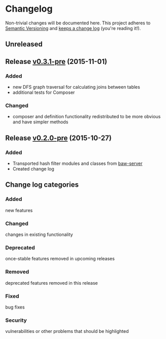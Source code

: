 # Changelog

Non-trivial changes will be documented here. 
This project adheres to [Semantic Versioning](http://semver.org/) 
and [keeps a change log](http://keepachangelog.com/) (you're reading it!).

## Unreleased

## Release [v0.3.1-pre](https://github.com/cofiem/clearly-query/releases/tag/v0.3.1-pre) (2015-11-01)

### Added
 - new DFS graph traversal for calculating joins between tables
 - additional tests for Composer

### Changed
 - composer and definition functionality redistributed to be more obvious and have simpler methods

## Release [v0.2.0-pre](https://github.com/cofiem/clearly-query/releases/tag/0.2.0) (2015-10-27)

### Added

 - Transported hash filter modules and classes from [baw-server](https://github.com/QutBioacoustics/baw-server)
  - Created change log

## Change log categories

### Added
new features

### Changed
changes in existing functionality

### Deprecated
once-stable features removed in upcoming releases

### Removed
deprecated features removed in this release

### Fixed
bug fixes

### Security
vulnerabilities or other problems that should be highlighted
